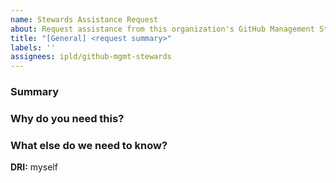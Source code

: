 ```yaml
---
name: Stewards Assistance Request
about: Request assistance from this organization's GitHub Management Stewards team
title: "[General] <request summary>"
labels: ''
assignees: ipld/github-mgmt-stewards
---
```


### Summary
<!-- include a short summary of the request -->

### Why do you need this?
<!-- include information here which is helpful toward engineers making independent decisions without stakeholders. simple requests may ignore this section, but more complex request should consider what might need to be known in advance and add it -->

### What else do we need to know?
<!-- any details required to complete the request? are there any special concerns to consider? priority, confidentiality, deadlines, etc -->

**DRI:** myself
<!-- we would like someone to contact in the event we don't know what to do next. if this is not you, please update this. in case of access request, please tag someone who's aware of your access needs -->
